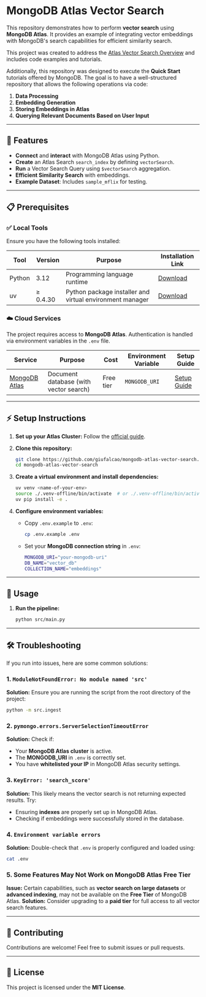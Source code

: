 # MongoDB Atlas Vector Search

This repository demonstrates how to perform **vector search** using **MongoDB Atlas**. It provides an example of integrating vector embeddings with MongoDB's search capabilities for efficient similarity search.

This project was created to address the [Atlas Vector Search Overview](https://www.mongodb.com/docs/atlas/atlas-vector-search/vector-search-overview/) and includes code examples and tutorials.

Additionally, this repository was designed to execute the **Quick Start** tutorials offered by MongoDB. The goal is to have a well-structured repository that allows the following operations via code:

1. **Data Processing**
2. **Embedding Generation**
3. **Storing Embeddings in Atlas**
4. **Querying Relevant Documents Based on User Input**

---

## 🚀 Features

- **Connect** and **interact** with MongoDB Atlas using Python.
- **Create** an Atlas Search `search_index` by defining `vectorSearch`.
- **Run** a Vector Search Query using `$vectorSearch` aggregation.
- **Efficient Similarity Search** with embeddings.
- **Example Dataset**: Includes `sample_mflix` for testing.

---

## 📋 Prerequisites

### ✅ Local Tools

Ensure you have the following tools installed:

| Tool      | Version  | Purpose | Installation Link |
|----------|---------|---------|------------------|
| Python   | 3.12    | Programming language runtime | [Download](https://www.python.org/downloads/) |
| uv       | ≥ 0.4.30 | Python package installer and virtual environment manager | [Download](https://github.com/astral-bash/uv) |

### ☁️ Cloud Services

The project requires access to **MongoDB Atlas**. Authentication is handled via environment variables in the `.env` file.

| Service | Purpose | Cost | Environment Variable | Setup Guide |
|---------|---------|------|---------------------|-------------|
| [MongoDB Atlas](https://rebrand.ly/second-brain-course-mongodb) | Document database (with vector search) | Free tier | `MONGODB_URI` | [Setup Guide](https://www.mongodb.com/cloud/atlas/register?utm_campaign=ai-pilot&utm_medium=creator&utm_term=iusztin&utm_source=course) |

---

## ⚡ Setup Instructions

1. **Set up your Atlas Cluster:** Follow the [official guide](https://www.mongodb.com/docs/atlas/atlas-vector-search/tutorials/vector-search-quick-start/).

2. **Clone this repository:**
   ```bash
   git clone https://github.com/giufalcao/mongodb-atlas-vector-search.git
   cd mongodb-atlas-vector-search
   ```

3. **Create a virtual environment and install dependencies:**
   ```bash
   uv venv <name-of-your-env>
   source ./.venv-offline/bin/activate  # or ./.venv-offline/bin/activate
   uv pip install -e .
   ```

4. **Configure environment variables:**
   - Copy `.env.example` to `.env`:
     ```bash
     cp .env.example .env
     ```
   - Set your **MongoDB connection string** in `.env`:
     ```bash
     MONGODB_URI="your-mongodb-uri"
     DB_NAME="vector_db"
     COLLECTION_NAME="embeddings"
     ```

---

## 🎯 Usage

1. **Run the pipeline:**
   ```bash
   python src/main.py
   ```
---

## 🛠️ Troubleshooting

If you run into issues, here are some common solutions:

### 1. `ModuleNotFoundError: No module named 'src'`
   **Solution:** Ensure you are running the script from the root directory of the project:
   ```bash
   python -m src.ingest
   ```

### 2. `pymongo.errors.ServerSelectionTimeoutError`
   **Solution:** Check if:
   - Your **MongoDB Atlas cluster** is active.
   - The **MONGODB_URI** in `.env` is correctly set.
   - You have **whitelisted your IP** in MongoDB Atlas security settings.

### 3. `KeyError: 'search_score'`
   **Solution:** This likely means the vector search is not returning expected results. Try:
   - Ensuring **indexes** are properly set up in MongoDB Atlas.
   - Checking if embeddings were successfully stored in the database.

### 4. `Environment variable errors`
   **Solution:** Double-check that `.env` is properly configured and loaded using:
   ```bash
   cat .env
   ```

### 5. **Some Features May Not Work on MongoDB Atlas Free Tier**
   **Issue:** Certain capabilities, such as **vector search on large datasets** or **advanced indexing**, may not be available on the **Free Tier** of MongoDB Atlas.
   **Solution:** Consider upgrading to a **paid tier** for full access to all vector search features.

---

## 🤝 Contributing

Contributions are welcome! Feel free to submit issues or pull requests.

---

## 📜 License

This project is licensed under the **MIT License**.